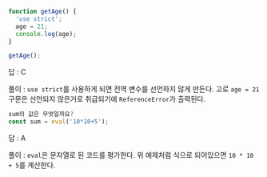 ```javascript
function getAge() {
  'use strict';
  age = 21;
  console.log(age);
}

getAge();
```
답 : C

풀이 : `use strict`를 사용하게 되면 전역 변수를 선언하지 않게 만든다. 고로 `age = 21`구문은 선언되지 않은거로 취급되기에 `ReferenceError`가 출력된다.

```javascript
sum의 값은 무엇일까요?
const sum = eval('10*10+5');
```

답 : A

풀이 : `eval`은 문자열로 된 코드를 평가한다. 위 예제처럼 식으로 되어있으면 `10 * 10 + 5`를 계산한다.
